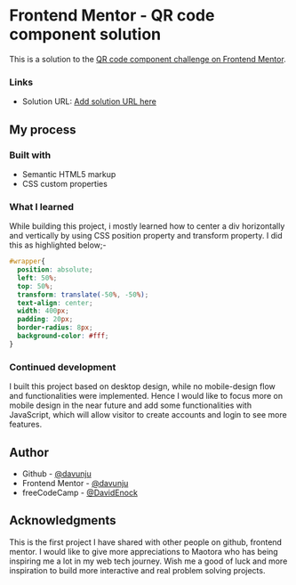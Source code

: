 # Frontend Mentor - QR code component solution

This is a solution to the [QR code component challenge on Frontend Mentor](https://www.frontendmentor.io/challenges/qr-code-component-iux_sIO_H).

### Links

- Solution URL: [Add solution URL here](https://your-solution-url.com)

## My process

### Built with

- Semantic HTML5 markup
- CSS custom properties


### What I learned

While building this project, i mostly learned how to center a div horizontally and vertically by using 
CSS position property and transform property. I did this as highlighted below;-

```css
#wrapper{
  position: absolute;
  left: 50%;
  top: 50%;
  transform: translate(-50%, -50%);
  text-align: center;
  width: 400px;
  padding: 20px;
  border-radius: 8px;
  background-color: #fff;
}
```

### Continued development

I built this project based on desktop design, while no mobile-design flow and functionalities were implemented. Hence I would like to focus more on mobile design in the near future and add some functionalities with JavaScript, which will allow visitor to create accounts and login to see more features.

## Author

- Github - [@davunju](https://github.com/davunju)
- Frontend Mentor - [@davunju](https://www.frontendmentor.io/profile/davunju)
- freeCodeCamp - [@DavidEnock](https://www.freecodecamp.org/DavidEnock)

## Acknowledgments

This is the first project I have shared with other people on github, frontend mentor. I would like to give
more appreciations to Maotora who has being inspiring me a lot in my web tech journey. Wish me a good of luck
and more inspiration to build more interactive and real problem solving projects.